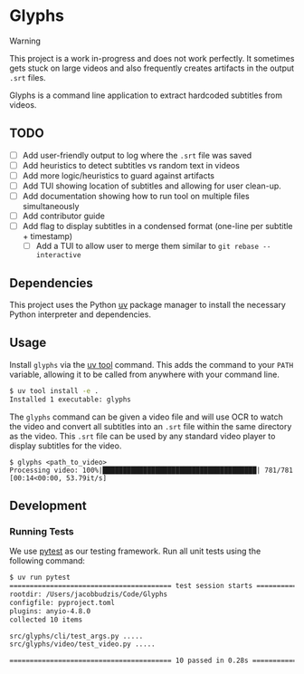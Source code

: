 # Glyphs

> [!WARNING]  
> This project is a work in-progress and does not work perfectly. It sometimes
> gets stuck on large videos and also frequently creates artifacts in the output
> `.srt` files.

Glyphs is a command line application to extract hardcoded subtitles from videos.

## TODO

- [ ] Add user-friendly output to log where the `.srt` file was saved
- [ ] Add heuristics to detect subtitles vs random text in videos
- [ ] Add more logic/heuristics to guard against artifacts
- [ ] Add TUI showing location of subtitles and allowing for user clean-up.
- [ ] Add documentation showing how to run tool on multiple files simultaneously
- [ ] Add contributor guide
- [ ] Add flag to display subtitles in a condensed format (one-line per subtitle + timestamp)
  - [ ] Add a TUI to allow user to merge them similar to `git rebase --interactive`

## Dependencies

This project uses the Python [uv](https://github.com/astral-sh/uv) package
manager to install the necessary Python interpreter and dependencies.

## Usage

Install `glyphs` via the [uv tool](https://docs.astral.sh/uv/concepts/tools/) 
command. This adds the command to your `PATH` variable, allowing it to be called
from anywhere with your command line.

``` sh
$ uv tool install -e .
Installed 1 executable: glyphs
```

The `glyphs` command can be given a video file and will use OCR to watch the
video and convert all subtitles into an `.srt` file within the same directory
as the video. This `.srt` file can be used by any standard video player to
display subtitles for the video.

```
$ glyphs <path_to_video>
Processing video: 100%|██████████████████████████████████████| 781/781 [00:14<00:00, 53.79it/s]
```

## Development

### Running Tests

We use [pytest](https://docs.pytest.org/en/stable/) as our testing framework.
Run all unit tests using the following command:

``` sh
$ uv run pytest
======================================== test session starts ========================================platform darwin -- Python 3.12.8, pytest-8.3.5, pluggy-1.5.0
rootdir: /Users/jacobbudzis/Code/Glyphs
configfile: pyproject.toml
plugins: anyio-4.8.0
collected 10 items                                                                                  

src/glyphs/cli/test_args.py .....                                                             [ 50%]
src/glyphs/video/test_video.py .....                                                          [100%]

======================================== 10 passed in 0.28s =========================================
```

